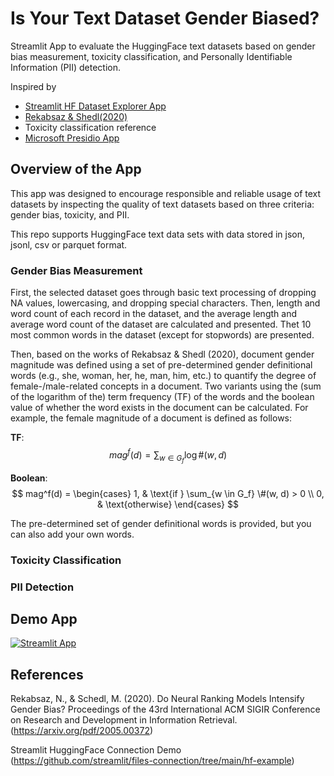 # Is Your Text Dataset Gender Biased?

Streamlit App to evaluate the HuggingFace text datasets based on gender bias measurement, toxicity classification, and Personally Identifiable Information (PII) detection.

Inspired by 
- [Streamlit HF Dataset Explorer App](https://github.com/streamlit/files-connection/tree/main/hf-example)
- [Rekabsaz & Shedl(2020)](https://arxiv.org/pdf/2005.00372)
- Toxicity classification reference
- [Microsoft Presidio App](https://huggingface.co/spaces/presidio/presidio_demo)

## Overview of the App

This app was designed to encourage responsible and reliable usage of text datasets by inspecting the quality of text datasets based on three criteria: gender bias, toxicity, and PII. 

This repo supports HuggingFace text data sets with data stored in json, jsonl, csv or parquet format. 

### Gender Bias Measurement

First, the selected dataset goes through basic text processing of dropping NA values, lowercasing, and dropping special characters. Then, length and word count of each record in the dataset, and the average length and average word count of the dataset are calculated and presented. Thet 10 most common words in the dataset (except for stopwords) are presented. 

Then, based on the works of Rekabsaz & Shedl (2020), document gender magnitude was defined using a set of pre-determined gender definitional words (e.g., she, woman, her, he, man, him, etc.) to quantify the degree of female-/male-related concepts in a document. Two variants using the (sum of the logarithm of the) term frequency (TF) of the words and the boolean value of whether the word exists in the document can be calculated. For example, the female magnitude of a document is defined as follows:

**TF**: 
$$
mag^f(d) = \sum_{w \in G_f} \log \#(w, d)
$$

**Boolean**: 
$$ 
mag^f(d) =
\begin{cases}
1, & \text{if } \sum_{w \in G_f} \#(w, d) > 0 \\
0, & \text{otherwise}
\end{cases}
$$

The pre-determined set of gender definitional words is provided, but you can also add your own words.

### Toxicity Classification

### PII Detection



## Demo App

[![Streamlit App](https://static.streamlit.io/badges/streamlit_badge_black_white.svg)](https://llm-examples.streamlit.app/)


## References

Rekabsaz, N., & Schedl, M. (2020). Do Neural Ranking Models Intensify Gender Bias? Proceedings of the 43rd International ACM SIGIR Conference on Research and Development in Information Retrieval. (https://arxiv.org/pdf/2005.00372)

Streamlit HuggingFace Connection Demo (https://github.com/streamlit/files-connection/tree/main/hf-example)